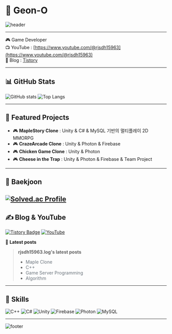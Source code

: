 # 👋 Geon-O

![header](https://capsule-render.vercel.app/api?type=waving&color=gradient&height=160&section=header&text=Geon-O%20🔥&fontSize=40&fontAlignY=35&fontColor=fff)

---

🎮 Game Developer  
📺 YouTube : [https://www.youtube.com/@rjsdh15963](https://www.youtube.com/@rjsdh15963)  
📝 Blog : [Tistory](https://rjsdh15963.tistory.com/)

---

## 📊 GitHub Stats

![GitHub stats](https://github-readme-stats.vercel.app/api?username=geonoda&show_icons=true&theme=tokyonight)
![Top Langs](https://github-readme-stats.vercel.app/api/top-langs/?username=geonoda&layout=compact&theme=tokyonight)

---

## 🚀 Featured Projects

- 🎮 **MapleStory Clone** : Unity & C# & MySQL 기반의 멀티플레이 2D MMORPG  
- 🎮 **CrazeArcade Clone** : Unity & Photon & Firebase  
- 🎮 **Chicken Game Clone** : Unity & Photon  
- 🎮 **Cheese in the Trap** : Unity & Photon & Firebase & Team Project  

---

## 🧠 Baekjoon

[![Solved.ac Profile](http://mazassumnida.wtf/api/v2/generate_badge?boj=rjsdh15963)](https://solved.ac/rjsdh15963)
---

## ✍️ Blog & YouTube

[![Tistory Badge](https://img.shields.io/badge/Tistory-000000?style=flat-square&logo=Tistory&logoColor=white)](https://rjsdh15963.tistory.com/)
[![YouTube](https://img.shields.io/badge/YouTube-FF0000?style=flat-square&logo=youtube&logoColor=white)](https://www.youtube.com/@rjsdh15963)

📰 **Latest posts**
<blockquote>
<b>rjsdh15963.log's latest posts</b><br>

- <a href="https://rjsdh15963.tistory.com/category/UNITY/Maple" target="_blank" style="color:#6c757d; text-decoration:none;">Maple Clone</a><br>
- <a href="https://rjsdh15963.tistory.com/category/C%2B%2B" target="_blank" style="color:#6c757d; text-decoration:none;">C++</a><br>
- <a href="https://rjsdh15963.tistory.com/category/%EA%B2%8C%EC%9E%84%EC%84%9C%EB%B2%84%ED%94%84%EB%A1%9C%EA%B7%B8%EB%9E%98%EB%B0%8D" target="_blank" style="color:#6c757d; text-decoration:none;">Game Server Programming</a><br>
- <a href="https://rjsdh15963.tistory.com/category/%EB%B0%B1%EC%A4%80" target="_blank" style="color:#6c757d; text-decoration:none;">Algorithm</a>
</blockquote>

---

## 🧰 Skills

![C++](https://img.shields.io/badge/C++-00599C?style=flat&logo=cplusplus&logoColor=white)
![C#](https://img.shields.io/badge/C%23-239120?style=flat&logo=csharp&logoColor=white)
![Unity](https://img.shields.io/badge/Unity-000000?style=flat&logo=unity&logoColor=white)
![Firebase](https://img.shields.io/badge/Firebase-FFCA28?style=flat&logo=firebase&logoColor=black)
![Photon](https://img.shields.io/badge/Photon-3E8ACC?style=flat&logo=photon&logoColor=white)
![MySQL](https://img.shields.io/badge/MySQL-4479A1?style=flat&logo=mysql&logoColor=white)

---

![footer](https://capsule-render.vercel.app/api?type=waving&color=gradient&height=120&section=footer)
